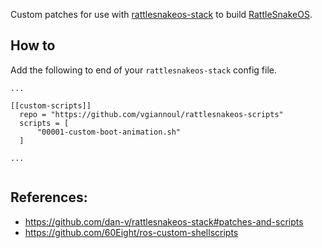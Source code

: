 Custom patches for use with [rattlesnakeos-stack](https://github.com/dan-v/rattlesnakeos-stack) to build [RattleSnakeOS](https://github.com/RattlesnakeOS).  

## How to
Add the following to end of your `rattlesnakeos-stack` config file.
```
...

[[custom-scripts]]
  repo = "https://github.com/vgiannoul/rattlesnakeos-scripts"
  scripts = [
      "00001-custom-boot-animation.sh"
  ]

...
  
```

## References:
- https://github.com/dan-v/rattlesnakeos-stack#patches-and-scripts
- https://github.com/60Eight/ros-custom-shellscripts
